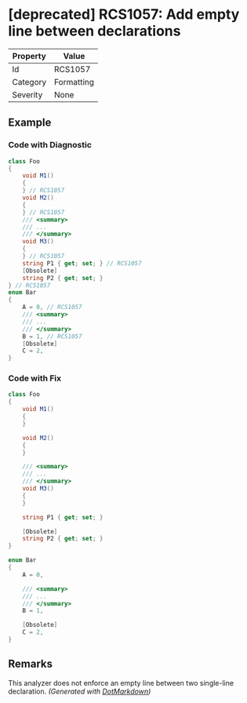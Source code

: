 # \[deprecated\] RCS1057: Add empty line between declarations

| Property | Value      |
| -------- | ---------- |
| Id       | RCS1057    |
| Category | Formatting |
| Severity | None       |

## Example

### Code with Diagnostic

```csharp
class Foo
{
    void M1()
    {
    } // RCS1057
    void M2()
    {
    } // RCS1057
    /// <summary>
    /// ...
    /// </summary>
    void M3()
    {
    } // RCS1057
    string P1 { get; set; } // RCS1057
    [Obsolete]
    string P2 { get; set; }
} // RCS1057
enum Bar
{
    A = 0, // RCS1057
    /// <summary>
    /// ...
    /// </summary>
    B = 1, // RCS1057
    [Obsolete]
    C = 2,
}
```

### Code with Fix

```csharp
class Foo
{
    void M1()
    {
    }

    void M2()
    {
    }

    /// <summary>
    /// ...
    /// </summary>
    void M3()
    {
    }

    string P1 { get; set; }

    [Obsolete]
    string P2 { get; set; }
}

enum Bar
{
    A = 0,

    /// <summary>
    /// ...
    /// </summary>
    B = 1,

    [Obsolete]
    C = 2,
}
```

## Remarks

This analyzer does not enforce an empty line between two single-line declaration.
*\(Generated with [DotMarkdown](http://github.com/JosefPihrt/DotMarkdown)\)*